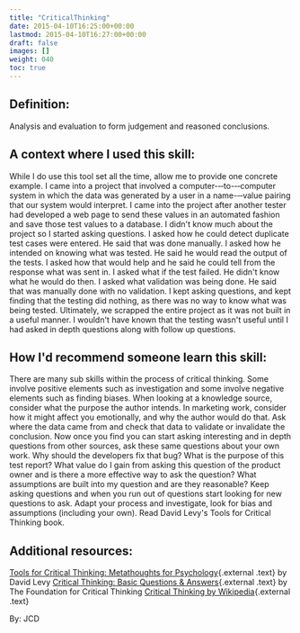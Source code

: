 ```yaml
---
title: "CriticalThinking"
date: 2015-04-10T16:25:00+00:00
lastmod: 2015-04-10T16:27:00+00:00
draft: false
images: []
weight: 040
toc: true
---
```


## Definition:

Analysis and evaluation to form judgement and reasoned conclusions.

## A context where I used this skill:

While I do use this tool set all the time, allow me to provide one concrete example.
I came into a project that involved a computer-‐‑to-‐‑computer system in which the data was generated by a user in a name-‐‑value pairing that our system would interpret.
I came into the project after another tester had developed a web page to send these values in an automated fashion and save those test values to a database.
I didn\'t know much about the project so I started asking questions.
I asked how he could detect duplicate test cases were entered.
He said that was done manually.
I asked how he intended on knowing what was tested.
He said he would read the output of the tests.
I asked how that would help and he said he could tell from the response what was sent in.
I asked what if the test failed.
He didn\'t know what he would do then.
I asked what validation was being done.
He said that was manually done with no validation.
I kept asking questions, and kept finding that the testing did nothing, as there was no way to know what was being tested.
Ultimately, we scrapped the entire project as it was not built in a useful manner.
I wouldn\'t have known that the testing wasn\'t useful until I had asked in depth questions along with follow up questions.

## How I\'d recommend someone learn this skill:

There are many sub skills within the process of critical thinking.
Some involve positive elements such as investigation and some involve negative elements such as finding biases.
When looking at a knowledge source, consider what the purpose the author intends.
In marketing work, consider how it might affect you emotionally, and why the author would do that.
Ask where the data came from and check that data to validate or invalidate the conclusion.
Now once you find you can start asking interesting and in depth questions from other sources, ask these same questions about your own work.
Why should the developers fix that bug? What is the purpose of this test report? What value do I gain from asking this question of the product owner and is there a more effective way to ask the question? What assumptions are built into my question and are they reasonable? Keep asking questions and when you run out of questions start looking for new questions to ask.
Adapt your process and investigate, look for bias and assumptions (including your own).
Read David Levy\'s Tools for Critical Thinking book.

## Additional resources:

[Tools for Critical Thinking: Metathoughts for Psychology](http://www.amazon.com/Tools-Critical-Thinking-Metathoughts-Psychology/dp/0205260837){.external
.text} by David Levy
[Critical Thinking: Basic Questions & Answers](http://www.criticalthinking.org/pages/critical-thinking-basic-questions-amp-answers/409){.external
.text} by The Foundation for Critical Thinking
[Critical Thinking by Wikipedia](http://en.wikipedia.org/wiki/Critical_thinking){.external
.text}

By: JCD

